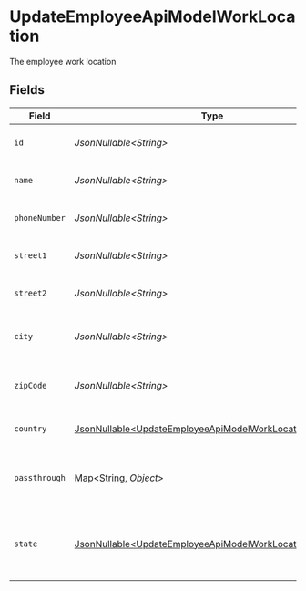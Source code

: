 # UpdateEmployeeApiModelWorkLocation

The employee work location


## Fields

| Field                                                                                                                            | Type                                                                                                                             | Required                                                                                                                         | Description                                                                                                                      | Example                                                                                                                          |
| -------------------------------------------------------------------------------------------------------------------------------- | -------------------------------------------------------------------------------------------------------------------------------- | -------------------------------------------------------------------------------------------------------------------------------- | -------------------------------------------------------------------------------------------------------------------------------- | -------------------------------------------------------------------------------------------------------------------------------- |
| `id`                                                                                                                             | *JsonNullable\<String>*                                                                                                          | :heavy_minus_sign:                                                                                                               | Unique identifier                                                                                                                | 8187e5da-dc77-475e-9949-af0f1fa4e4e3                                                                                             |
| `name`                                                                                                                           | *JsonNullable\<String>*                                                                                                          | :heavy_minus_sign:                                                                                                               | The name of the location                                                                                                         | Woolsthorpe Manor                                                                                                                |
| `phoneNumber`                                                                                                                    | *JsonNullable\<String>*                                                                                                          | :heavy_minus_sign:                                                                                                               | The phone number of the location                                                                                                 | +44 1476 860 364                                                                                                                 |
| `street1`                                                                                                                        | *JsonNullable\<String>*                                                                                                          | :heavy_minus_sign:                                                                                                               | The first line of the address                                                                                                    | Water Lane                                                                                                                       |
| `street2`                                                                                                                        | *JsonNullable\<String>*                                                                                                          | :heavy_minus_sign:                                                                                                               | The second line of the address                                                                                                   | Woolsthorpe by Colsterworth                                                                                                      |
| `city`                                                                                                                           | *JsonNullable\<String>*                                                                                                          | :heavy_minus_sign:                                                                                                               | The city where the location is situated                                                                                          | Grantham                                                                                                                         |
| `zipCode`                                                                                                                        | *JsonNullable\<String>*                                                                                                          | :heavy_minus_sign:                                                                                                               | The ZIP code/Postal code of the location                                                                                         | NG33 5NR                                                                                                                         |
| `country`                                                                                                                        | [JsonNullable\<UpdateEmployeeApiModelWorkLocationCountry>](../../models/components/UpdateEmployeeApiModelWorkLocationCountry.md) | :heavy_minus_sign:                                                                                                               | The country code                                                                                                                 |                                                                                                                                  |
| `passthrough`                                                                                                                    | Map\<String, *Object*>                                                                                                           | :heavy_minus_sign:                                                                                                               | Value to pass through to the provider                                                                                            | {<br/>"other_known_names": "John Doe"<br/>}                                                                                      |
| `state`                                                                                                                          | [JsonNullable\<UpdateEmployeeApiModelWorkLocationState>](../../models/components/UpdateEmployeeApiModelWorkLocationState.md)     | :heavy_minus_sign:                                                                                                               | The ISO3166-2 sub division where the location is situated                                                                        | GB-LIN                                                                                                                           |